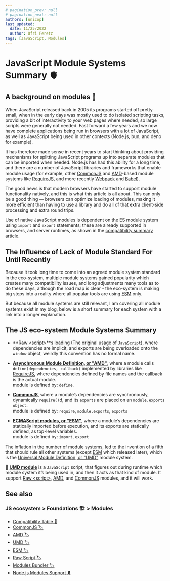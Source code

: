 ```yaml
---
# pagination_prev: null
# pagination_next: null
authors: [unicop]
last_updated:
  date: 11/25/2022
  author: Ofri Peretz
tags: [JavaScript, Modules]
---
```


# JavaScript Module Systems Summary 🫀

## A background on modules 🐾

When JavaScript released back in 2005 its programs started off pretty small, when in the early days was mostly used to do isolated scripting tasks, providing a bit of interactivity to your web pages where needed, so large scripts were generally not needed.
Fast forward a few years and we now have complete applications being run in browsers with a lot of JavaScript, as well as JavaScript being used in other contexts (Node.js, bun, and deno for example).

It has therefore made sense in recent years to start thinking about providing mechanisms for splitting JavaScript programs up into separate modules that can be imported when needed. Node.js has had this ability for a long time, and there are a number of JavaScript libraries and frameworks that enable module usage (for example, other [CommonJS](./commonjs.md) and [AMD](./amd.md)-based module systems like [RequireJS](https://requirejs.org), and more recently [Webpack](https://webpack.js.org) and [Babel](https://babeljs.io)).

The good news is that modern browsers have started to support module functionality natively, and this is what this article is all about. This can only be a good thing — browsers can optimize loading of modules, making it more efficient than having to use a library and do all of that extra client-side processing and extra round trips.

Use of native JavaScript modules is dependent on the ES module system using `import` and `export` statements; these are already supported in browsers, and server runtimes, as shown in the [compatibility summary article](./modules-compatibility.md).

## The Influence of Lack of Module Standard For Until Recently

Because it took long time to come into an agreed module system standard in the eco-system, multiple module systems gained popularity which creates many compatibility issues, and long adjustments many tools as to do these days, although the road map is clear - the eco-system is making big steps into a reality where all popular tools are using [ESM](./esm.md) only.

But because all module systems are still relevant, I am covering all module systems exist in my blog, below is a short summary for each system with a link into a longer explanation.

## The JS eco-system Module Systems Summary

- **[Raw <script\>](./raw.md)**s loading (The original usage of `JavaScript`), where dependencies are implicit, and exports are being overloaded onto the `window` object, weirdly this convention has no formal name.

- **[Asynchronous Module Definition, or "AMD"](./amd.md)**, where a module calls `define(dependencies, callback)` implemented by libraries like [RequireJS](https://requirejs.org/), where dependencies defined by file names and the callback is the actual module. <br /> module is defined by: `define`.

- **[CommonJS](./commonjs.md)**, where a module’s dependencies are synchronously, dynamically `require()`d, and its `exports` are placed on an `module.exports object`. <br /> module is defined by: `require`, `module.exports`, `exports`

- **[ECMAScript modules, or "ESM"](./esm.md)**, where a module’s dependencies are statically imported before execution, and its exports are statically defined, as top-level variables. <br/>module is defined by: `import`, `export`

The inflation in the number of module systems, led to the invention of a fifth that should rule all other systems (except [ESM](./esm.md) which released later), which is the [Universal Module Definition, or "UMD"](./umd.md) module system.

🧩 **[UMD module](./umd.md)** is a `JavaScript` script, that figures out during runtime which module system it’s being used in, and then it acts as that kind of module. It support [Raw <script\>](./raw.md), [AMD](./amd.md), and [CommonJS](./commonjs.md) modules, and it will work.

## See also

### JS ecosystem > Foundations 🏗️ > Modules

- [Compatibility Table 📐](./modules-compatibility.md)
- [CommonJS 🏷️](./commonjs.md)
- [AMD 🏷️](./amd.md)
- [UMD 🏷️](./umd.md)
- [ESM 🏷️](./esm.md)
- [Raw Script 🏷️](./raw.md)
- [Modules Bundler 🏷️](./modules-bundler.md)
- [Node.js Modules Support 🎗](./nodejs-modules-support.md)
